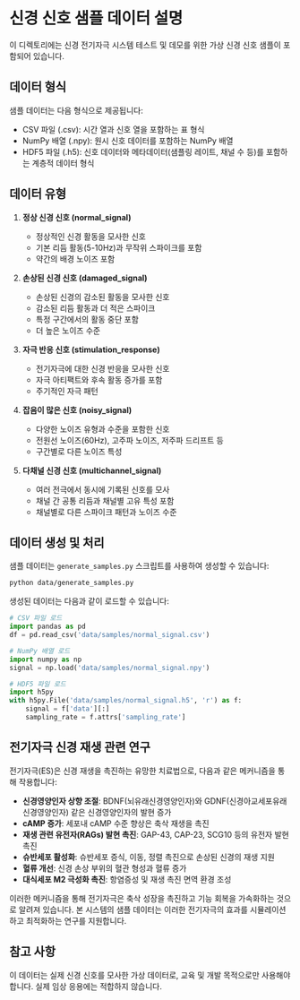 # 신경 신호 샘플 데이터 설명

이 디렉토리에는 신경 전기자극 시스템 테스트 및 데모를 위한 가상 신경 신호 샘플이 포함되어 있습니다.

## 데이터 형식

샘플 데이터는 다음 형식으로 제공됩니다:
- CSV 파일 (.csv): 시간 열과 신호 열을 포함하는 표 형식
- NumPy 배열 (.npy): 원시 신호 데이터를 포함하는 NumPy 배열
- HDF5 파일 (.h5): 신호 데이터와 메타데이터(샘플링 레이트, 채널 수 등)를 포함하는 계층적 데이터 형식

## 데이터 유형

1. **정상 신경 신호 (normal_signal)**
   - 정상적인 신경 활동을 모사한 신호
   - 기본 리듬 활동(5-10Hz)과 무작위 스파이크를 포함
   - 약간의 배경 노이즈 포함

2. **손상된 신경 신호 (damaged_signal)**
   - 손상된 신경의 감소된 활동을 모사한 신호
   - 감소된 리듬 활동과 더 적은 스파이크
   - 특정 구간에서의 활동 중단 포함
   - 더 높은 노이즈 수준

3. **자극 반응 신호 (stimulation_response)**
   - 전기자극에 대한 신경 반응을 모사한 신호
   - 자극 아티팩트와 후속 활동 증가를 포함
   - 주기적인 자극 패턴

4. **잡음이 많은 신호 (noisy_signal)**
   - 다양한 노이즈 유형과 수준을 포함한 신호
   - 전원선 노이즈(60Hz), 고주파 노이즈, 저주파 드리프트 등
   - 구간별로 다른 노이즈 특성

5. **다채널 신경 신호 (multichannel_signal)**
   - 여러 전극에서 동시에 기록된 신호를 모사
   - 채널 간 공통 리듬과 채널별 고유 특성 포함
   - 채널별로 다른 스파이크 패턴과 노이즈 수준

## 데이터 생성 및 처리

샘플 데이터는 `generate_samples.py` 스크립트를 사용하여 생성할 수 있습니다:

```bash
python data/generate_samples.py
```

생성된 데이터는 다음과 같이 로드할 수 있습니다:

```python
# CSV 파일 로드
import pandas as pd
df = pd.read_csv('data/samples/normal_signal.csv')

# NumPy 배열 로드
import numpy as np
signal = np.load('data/samples/normal_signal.npy')

# HDF5 파일 로드
import h5py
with h5py.File('data/samples/normal_signal.h5', 'r') as f:
    signal = f['data'][:]
    sampling_rate = f.attrs['sampling_rate']
```

## 전기자극 신경 재생 관련 연구

전기자극(ES)은 신경 재생을 촉진하는 유망한 치료법으로, 다음과 같은 메커니즘을 통해 작용합니다:

- **신경영양인자 상향 조절**: BDNF(뇌유래신경영양인자)와 GDNF(신경아교세포유래신경영양인자) 같은 신경영양인자의 발현 증가
- **cAMP 증가**: 세포내 cAMP 수준 향상은 축삭 재생을 촉진
- **재생 관련 유전자(RAGs) 발현 촉진**: GAP-43, CAP-23, SCG10 등의 유전자 발현 촉진
- **슈반세포 활성화**: 슈반세포 증식, 이동, 정렬 촉진으로 손상된 신경의 재생 지원
- **혈류 개선**: 신경 손상 부위의 혈관 형성과 혈류 증가
- **대식세포 M2 극성화 촉진**: 항염증성 및 재생 촉진 면역 환경 조성

이러한 메커니즘을 통해 전기자극은 축삭 성장을 촉진하고 기능 회복을 가속화하는 것으로 알려져 있습니다. 본 시스템의 샘플 데이터는 이러한 전기자극의 효과를 시뮬레이션하고 최적화하는 연구를 지원합니다.

## 참고 사항

이 데이터는 실제 신경 신호를 모사한 가상 데이터로, 교육 및 개발 목적으로만 사용해야 합니다.
실제 임상 응용에는 적합하지 않습니다.